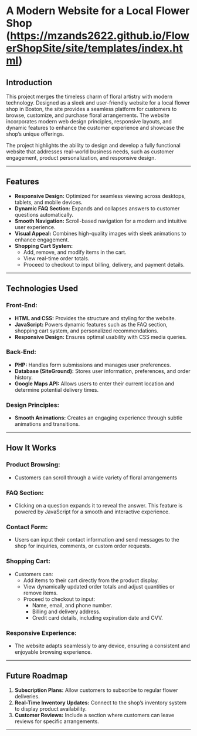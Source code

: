 # A Modern Website for a Local Flower Shop (https://mzands2622.github.io/FlowerShopSite/site/templates/index.html)

## Introduction

This project merges the timeless charm of floral artistry with modern technology. Designed as a sleek and user-friendly website for a local flower shop in Boston, the site provides a seamless platform for customers to browse, customize, and purchase floral arrangements. The website incorporates modern web design principles, responsive layouts, and dynamic features to enhance the customer experience and showcase the shop’s unique offerings.

The project highlights the ability to design and develop a fully functional website that addresses real-world business needs, such as customer engagement, product personalization, and responsive design.

---

## Features

- **Responsive Design:** Optimized for seamless viewing across desktops, tablets, and mobile devices.
- **Dynamic FAQ Section:** Expands and collapses answers to customer questions automatically.
- **Smooth Navigation:** Scroll-based navigation for a modern and intuitive user experience.
- **Visual Appeal:** Combines high-quality images with sleek animations to enhance engagement.
- **Shopping Cart System:** 
  - Add, remove, and modify items in the cart.
  - View real-time order totals.
  - Proceed to checkout to input billing, delivery, and payment details.

---

## Technologies Used

### Front-End:
- **HTML and CSS:** Provides the structure and styling for the website.
- **JavaScript:** Powers dynamic features such as the FAQ section, shopping cart system, and personalized recommendations.
- **Responsive Design:** Ensures optimal usability with CSS media queries.

### Back-End:
- **PHP:** Handles form submissions and manages user preferences.
- **Database (SiteGround):** Stores user information, preferences, and order history.
- **Google Maps API:** Allows users to enter their current location and determine potential delivery times.

### Design Principles:
- **Smooth Animations:** Creates an engaging experience through subtle animations and transitions.

---

## How It Works

### Product Browsing:
- Customers can scroll through a wide variety of floral arrangements

### FAQ Section:
- Clicking on a question expands it to reveal the answer. This feature is powered by JavaScript for a smooth and interactive experience.

### Contact Form:
- Users can input their contact information and send messages to the shop for inquiries, comments, or custom order requests.

### Shopping Cart:
- Customers can:
  - Add items to their cart directly from the product display.
  - View dynamically updated order totals and adjust quantities or remove items.
  - Proceed to checkout to input:
    - Name, email, and phone number.
    - Billing and delivery address.
    - Credit card details, including expiration date and CVV.

### Responsive Experience:
- The website adapts seamlessly to any device, ensuring a consistent and enjoyable browsing experience.

---

## Future Roadmap

1. **Subscription Plans:** Allow customers to subscribe to regular flower deliveries.
2. **Real-Time Inventory Updates:** Connect to the shop’s inventory system to display product availability.
3. **Customer Reviews:** Include a section where customers can leave reviews for specific arrangements.

---
